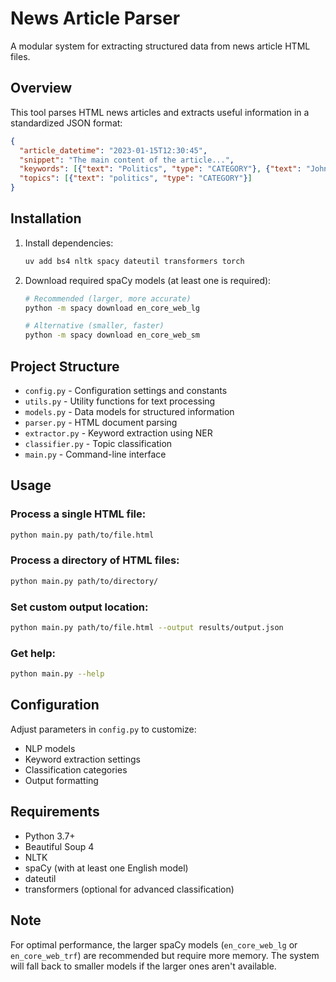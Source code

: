 # News Article Parser

A modular system for extracting structured data from news article HTML files.

## Overview

This tool parses HTML news articles and extracts useful information in a standardized JSON format:

```json
{
  "article_datetime": "2023-01-15T12:30:45",
  "snippet": "The main content of the article...",
  "keywords": [{"text": "Politics", "type": "CATEGORY"}, {"text": "John Smith", "type": "PERSON"}],
  "topics": [{"text": "politics", "type": "CATEGORY"}]
}
```

## Installation

1. Install dependencies:
   ```bash
   uv add bs4 nltk spacy dateutil transformers torch
   ```
2. Download required spaCy models (at least one is required):
   ```bash
   # Recommended (larger, more accurate)
   python -m spacy download en_core_web_lg
   
   # Alternative (smaller, faster)
   python -m spacy download en_core_web_sm
   ```

## Project Structure

- `config.py` - Configuration settings and constants
- `utils.py` - Utility functions for text processing
- `models.py` - Data models for structured information
- `parser.py` - HTML document parsing
- `extractor.py` - Keyword extraction using NER
- `classifier.py` - Topic classification
- `main.py` - Command-line interface

## Usage

### Process a single HTML file:
```bash
python main.py path/to/file.html
```

### Process a directory of HTML files:
```bash
python main.py path/to/directory/
```

### Set custom output location:
```bash
python main.py path/to/file.html --output results/output.json
```

### Get help:
```bash
python main.py --help
```

## Configuration

Adjust parameters in `config.py` to customize:
- NLP models
- Keyword extraction settings
- Classification categories
- Output formatting

## Requirements

- Python 3.7+
- Beautiful Soup 4
- NLTK
- spaCy (with at least one English model)
- dateutil
- transformers (optional for advanced classification)

## Note

For optimal performance, the larger spaCy models (`en_core_web_lg` or `en_core_web_trf`) are recommended but require more memory. The system will fall back to smaller models if the larger ones aren't available.